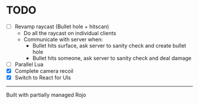# TODO

- [ ] Revamp raycast (Bullet hole + hitscan)
    - Do all the raycast on individual clients
    - Communicate with server when:
        - Bullet hits surface, ask server to sanity check and create bullet hole
        - Bullet hits someone, ask server to sanity check and deal damage
- [ ] Parallel Lua
- [x] Complete camera recoil
- [x] Switch to React for UIs

---

Built with partially managed Rojo
